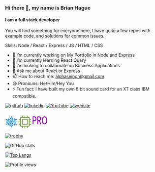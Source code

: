 ### Hi there 👋, my name is Brian Hague
#### I am a full stack developer
You will find something for everyone here, I have quite a few repos with example code, and solutions for common issues. 

Skills: Node / React / Express / JS / HTML / CSS

- 🔭 I’m currently working on My Portfolio in Node and Express 
- 🌱 I’m currently learning React Query 
- 👯 I’m looking to collaborate on Business Applications 
- 💬 Ask me about React or Express 
- 📫 How to reach me: alphaseinor@gmail.com 
- 😄 Pronouns: He/Him/Hey You 
- ⚡ Fun fact: I have built my own 8 bit sound card for an XT class IBM compatible.


[<img src='https://cdn.jsdelivr.net/npm/simple-icons@3.0.1/icons/github.svg' alt='github' height='40'>](https://github.com/alphaseinor)  [<img src='https://cdn.jsdelivr.net/npm/simple-icons@3.0.1/icons/linkedin.svg' alt='linkedin' height='40'>](https://www.linkedin.com/in/brian-hague)  [<img src='https://cdn.jsdelivr.net/npm/simple-icons@3.0.1/icons/youtube.svg' alt='YouTube' height='40'>](https://www.youtube.com/channel/alphaseinor)  [<img src='https://cdn.jsdelivr.net/npm/simple-icons@3.0.1/icons/icloud.svg' alt='website' height='40'>](brianhague.dev)  

<a href='https://archiveprogram.github.com/'><img src='https://raw.githubusercontent.com/acervenky/animated-github-badges/master/assets/acbadge.gif' width='40' height='40'></a> <a href='https://docs.github.com/en/developers'><img src='https://raw.githubusercontent.com/acervenky/animated-github-badges/master/assets/devbadge.gif' width='40' height='40'></a> <a href='https://github.com/pricing'><img src='https://raw.githubusercontent.com/acervenky/animated-github-badges/master/assets/pro.gif' width='50' height='50'></a>

[![trophy](https://github-profile-trophy.vercel.app/?username=alphaseinor)](https://github.com/ryo-ma/github-profile-trophy)

![GitHub stats](https://github-readme-stats.vercel.app/api?username=alphaseinor&show_icons=true)  

[![Top Langs](https://github-readme-stats.vercel.app/api/top-langs/?username=alphaseinor)](https://github.com/anuraghazra/github-readme-stats)

![Profile views](https://gpvc.arturio.dev/alphaseinor)  
